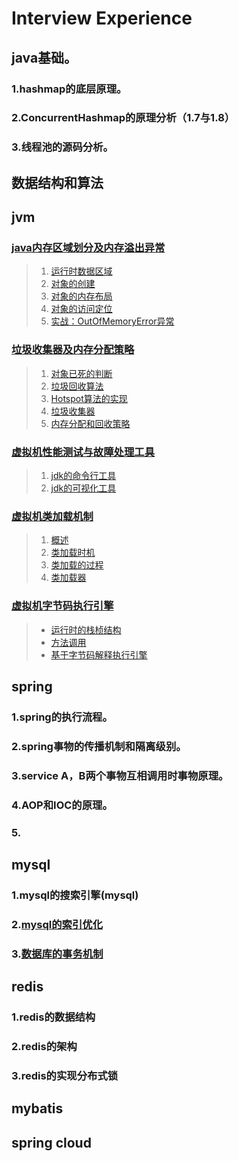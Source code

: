 # Interview Experience
## java基础。
### 1.hashmap的底层原理。
### 2.ConcurrentHashmap的原理分析（1.7与1.8）

### 3.线程池的源码分析。

## 数据结构和算法

## jvm
### [java内存区域划分及内存溢出异常](https://github.com/TheYoungester/InterviewExperience/blob/master/doc/java基础/jvm.md#java内存区域划分及内存溢出异常)
> 1. [运行时数据区域](https://github.com/TheYoungester/InterviewExperience/blob/master/doc/java基础/jvm.md#1运行时数据区域)
> 2. [对象的创建](https://github.com/TheYoungester/InterviewExperience/blob/master/doc/java基础/jvm.md#2对象的创建)
> 3. [对象的内存布局](https://github.com/TheYoungester/InterviewExperience/blob/master/doc/java基础/jvm.md#3对象的内存布局)
> 4. [对象的访问定位](https://github.com/TheYoungester/InterviewExperience/blob/master/doc/java基础/jvm.md#4对象的访问定位)
> 5. [实战：OutOfMemoryError异常](https://github.com/TheYoungester/InterviewExperience/blob/master/doc/java基础/jvm.md#5实战OutOfMemoryError异常)
### [垃圾收集器及内存分配策略](https://github.com/TheYoungester/InterviewExperience/blob/master/doc/java基础/jvm.md#垃圾收集器及内存分配策略)
> 1. [对象已死的判断](https://github.com/TheYoungester/InterviewExperience/blob/master/doc/java基础/jvm.md#1-对象已死的判断)
> 2. [垃圾回收算法](https://github.com/TheYoungester/InterviewExperience/blob/master/doc/java基础/jvm.md#2-垃圾回收算法)
> 3. [Hotspot算法的实现](https://github.com/TheYoungester/InterviewExperience/blob/master/doc/java基础/jvm.md#3-Hotspot算法的实现)
> 4. [垃圾收集器](https://github.com/TheYoungester/InterviewExperience/blob/master/doc/java基础/jvm.md#4-垃圾收集器)
> 5. [内存分配和回收策略](https://github.com/TheYoungester/InterviewExperience/blob/master/doc/java基础/jvm.md#5-内存分配和回收策略)
### [虚拟机性能测试与故障处理工具](https://github.com/TheYoungester/InterviewExperience/blob/master/doc/java基础/jvm.md#虚拟机性能测试与故障处理工具)
> 1. [jdk的命令行工具](https://github.com/TheYoungester/InterviewExperience/blob/master/doc/java基础/jvm.md#jdk的命令行工具)
> 2. [jdk的可视化工具](https://github.com/TheYoungester/InterviewExperience/blob/master/doc/java基础/jvm.md#jdk的可视化工具)
### [虚拟机类加载机制](https://github.com/TheYoungester/InterviewExperience/blob/master/doc/java基础/jvm.md#虚拟机类加载机制)
> 1. [概述](https://github.com/TheYoungester/InterviewExperience/blob/master/doc/java基础/jvm.md#1-概述)
> 2. [类加载时机](https://github.com/TheYoungester/InterviewExperience/blob/master/doc/java基础/jvm.md#2-类加载时机)
> 3. [类加载的过程](https://github.com/TheYoungester/InterviewExperience/blob/master/doc/java基础/jvm.md#3-类加载的过程)
> 4. [类加载器](https://github.com/TheYoungester/InterviewExperience/blob/master/doc/java基础/jvm.md#4-类加载器)
### [虚拟机字节码执行引擎](https://github.com/TheYoungester/InterviewExperience/blob/master/doc/java基础/jvm.md#虚拟机字节码执行引擎)
> * [运行时的栈桢结构](https://github.com/TheYoungester/InterviewExperience/blob/master/doc/java基础/jvm.md#运行时的栈桢结构)
> * [方法调用](https://github.com/TheYoungester/InterviewExperience/blob/master/doc/java基础/jvm.md#方法调用)
> * [基于字节码解释执行引擎](https://github.com/TheYoungester/InterviewExperience/blob/master/doc/java基础/jvm.md#基于字节码解释执行引擎)


## spring

### 1.spring的执行流程。
### 2.spring事物的传播机制和隔离级别。
### 3.service A，B两个事物互相调用时事物原理。
### 4.AOP和IOC的原理。
### 5.

## mysql
### 1.mysql的搜索引擎(mysql)
### 2.[mysql的索引优化](mysql)
### 3.[数据库的事务机制](www.baidu.com)

## redis
### 1.redis的数据结构
### 2.redis的架构
### 3.redis的实现分布式锁

## mybatis

## spring cloud
##
